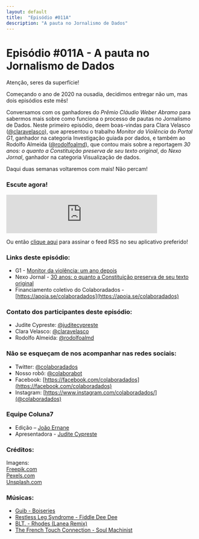 ```yaml
---
layout: default
title:  "Episódio #011A"
description: "A pauta no Jornalismo de Dados"
---
```


# Episódio #011A - A pauta no Jornalismo de Dados

Atenção, seres da superfície!

Começando o ano de 2020 na ousadia, decidimos entregar não um, mas dois episódios este mês!  

Conversamos com os ganhadores do *Prêmio Cláudio Weber Abramo* para sabermos mais sobre como funciona o processo de pautas no Jornalismo de Dados. Neste primeiro episódio, deem  boas-vindas para Clara Velasco ([@claravelasco](https://twitter.com/claravelasco)), que apresentou o trabalho *Monitor da Violência* do *Portal G1*, ganhador na categoria Investigação guiada por dados, e também ao Rodolfo Almeida ([@rodolfoalmd](https://twitter.com/rodolfoalmd)), que contou mais sobre a reportagem *30 anos: o quanto a Constituição preserva de seu texto original*, do *Nexo Jornal*, ganhador na categoria Visualização de dados.

Daqui duas semanas voltaremos com mais! Não percam!


### Escute agora!
<iframe src="https://anchor.fm/coluna7/embed/episodes/Episdio-011---O-Processo-das-Pautas-no-Jornalismo-de-Dados-ea1d8l" height="102px" width="400px" frameborder="0" scrolling="no"></iframe>

Ou então [clique aqui](https://anchor.fm/s/951cc10/podcast/rss) para assinar o feed RSS no seu aplicativo preferido!

### Links deste episódio:
- G1 - [Monitor da violência: um ano depois](https://g1.globo.com/monitor-da-violencia/noticia/2018/09/05/monitor-da-violencia-um-ano-depois-apenas-2-dos-casos-de-morte-violenta-tem-condenados-pelos-crimes.ghtml)
- Nexo Jornal - [30 anos: o quanto a Constituição preserva de seu texto original](https://www.nexojornal.com.br/grafico/2018/10/05/30-anos-o-quanto-a-Constitui%C3%A7%C3%A3o-preserva-de-seu-texto-original)
- Financiamento coletivo do Colaboradados - [https://apoia.se/colaboradados](https://apoia.se/colaboradados)

### Contato dos participantes deste episódio:
- Judite Cypreste: [@juditecypreste](https://www.twitter.com/juditecypreste)
- Clara Velasco: [@claravelasco](https://twitter.com/claravelasco)
- Rodolfo Almeida: [@rodolfoalmd](https://twitter.com/rodolfoalmd)


### Não se esqueçam de nos acompanhar nas redes sociais:
- Twitter: [@colaboradados](https://twitter.com/colaboradados)
- Nosso robô: [@colaborabot](https://twitter.com/colabora_bot)
- Facebook: [https://facebook.com/colaboradados](https://facebook.com/colaboradados)
- Instagram: [https://www.instagram.com/colaboradados/](@colaboradados)

### Equipe Coluna7

- Edição – [João Ernane](https://twitter.com/o_jovemadulto)
- Apresentadora - [Judite Cypreste](https://twitter.com/juditecypreste)

### Créditos:
Imagens:  
[Freepik.com](https://www.freepik.com/)  
[Pexels.com](https://www.pexels.com)  
[Unsplash.com](https://unsplash.com)

### Músicas:  

* [Guib - Boiseries](https://soundcloud.com/philipp-leitner-4/guib-boiseries)
* [Restless Leg Syndrome - Fiddle Dee Dee](https://soundcloud.com/lamixtape/restless-leg-syndrome-fiddle)
* [BLT. - Rhodes (Lanea Remix)](https://soundcloud.com/sudaka-beats/sudaka-afronta-1)
* [The French Touch Connection - Soul Machinist](https://soundcloud.com/smokedbeat/the-french-touch-connection-soul-machinist-smokedbeat-melancolia)
